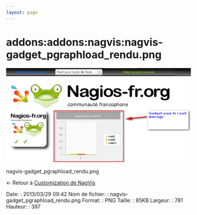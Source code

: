 ```yaml
---
layout: page
---
```


addons:addons:nagvis:nagvis-gadget\_pgraphload\_rendu.png
=========================================================

[![nagvis-gadget\_pgraphload\_rendu.png](../../../../assets/media/addons/addons/nagvis/nagvis-gadget_pgraphload_rendu.png@cache=&w=781&h=397 "nagvis-gadget_pgraphload_rendu.png")](../../../../assets/media/addons/addons/nagvis/nagvis-gadget_pgraphload_rendu.png@cache= "Afficher le fichier original")

nagvis-gadget\_pgraphload\_rendu.png

← Retour à [Customization de
NagVis](../../../../nagios/addons/nagvis/customisation-nagvis.html "nagios:addons:nagvis:customisation-nagvis")

Date:
:   2013/03/29 09:42
Nom de fichier:
:   nagvis-gadget\_pgraphload\_rendu.png
Format:
:   PNG
Taille:
:   85KB
Largeur:
:   781
Hauteur:
:   397


